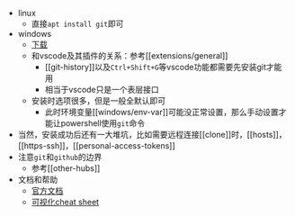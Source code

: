 - linux
  - 直接`apt install git`即可
- windows
  - [下载](https://git-scm.com/downloads)
  - 和vscode及其插件的关系：参考[[extensions/general]]
    - [[git-history]]以及`Ctrl+Shift+G`等vscode功能都需要先安装git才能用
    - 相当于vscode只是一个表层接口
  - 安装时选项很多，但是一般全默认即可
    - 此时环境变量[[windows/env-var]]可能没正常设置，那么手动设置才能让powershell使用`git`命令
- 当然，安装成功后还有一大堆坑，比如需要远程连接[[clone]]时，[[hosts]]，[[https-ssh]]，[[personal-access-tokens]]
- 注意`git`和`github`的边界
  - 参考[[other-hubs]]
- 文档和帮助
  - [官方文档](https://git-scm.com/doc)
  - [可视化cheat sheet](https://ndpsoftware.com/git-cheatsheet.html#loc=stash;)